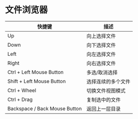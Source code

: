 # 文件浏览器

| 快捷键                        | 描述               |
| ----------------------------- | ------------------ |
| Up                            | 向上选择文件       |
| Down                          | 向下选择文件       |
| Left                          | 向左选择文件       |
| Right                         | 向右选择文件       |
| Ctrl + Left Mouse Button      | 多选/取消选择      |
| Shift + Left Mouse Button     | 选择连续的多个文件 |
| Ctrl + Wheel                  | 切换文件视图模式   |
| Ctrl + Drag                   | 复制选中的文件     |
| Backspace / Back Mouse Button | 返回上一层目录     |